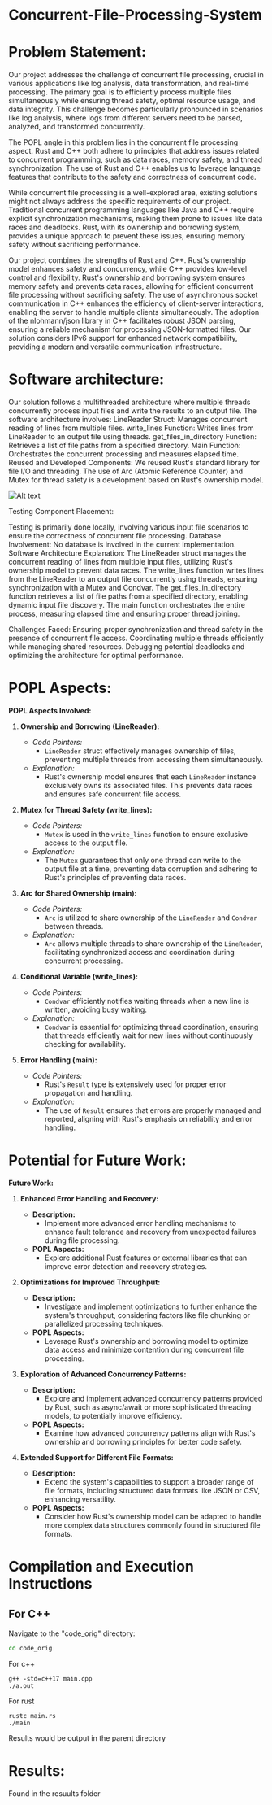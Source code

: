 # Concurrent-File-Processing-System

# Problem Statement:

Our project addresses the challenge of concurrent file processing, crucial in various applications like log analysis, data transformation, and real-time processing. The primary goal is to efficiently process multiple files simultaneously while ensuring thread safety, optimal resource usage, and data integrity. This challenge becomes particularly pronounced in scenarios like log analysis, where logs from different servers need to be parsed, analyzed, and transformed concurrently.

The POPL angle in this problem lies in the concurrent file processing aspect. Rust and C++ both adhere to principles that address issues related to concurrent programming, such as data races, memory safety, and thread synchronization. The use of Rust and C++ enables us to leverage language features that contribute to the safety and correctness of concurrent code.

While concurrent file processing is a well-explored area, existing solutions might not always address the specific requirements of our project. Traditional concurrent programming languages like Java and C++ require explicit synchronization mechanisms, making them prone to issues like data races and deadlocks. Rust, with its ownership and borrowing system, provides a unique approach to prevent these issues, ensuring memory safety without sacrificing performance.

Our project combines the strengths of Rust and C++. Rust's ownership model enhances safety and concurrency, while C++ provides low-level control and flexibility.
Rust's ownership and borrowing system ensures memory safety and prevents data races, allowing for efficient concurrent file processing without sacrificing safety.
The use of asynchronous socket communication in C++ enhances the efficiency of client-server interactions, enabling the server to handle multiple clients simultaneously.
The adoption of the nlohmann/json library in C++ facilitates robust JSON parsing, ensuring a reliable mechanism for processing JSON-formatted files.
Our solution considers IPv6 support for enhanced network compatibility, providing a modern and versatile communication infrastructure.

# Software architecture:

Our solution follows a multithreaded architecture where multiple threads concurrently process input files and write the results to an output file. The software architecture involves:
LineReader Struct: Manages concurrent reading of lines from multiple files.
write_lines Function: Writes lines from LineReader to an output file using threads.
get_files_in_directory Function: Retrieves a list of file paths from a specified directory.
Main Function: Orchestrates the concurrent processing and measures elapsed time.
Reused and Developed Components:
We reused Rust's standard library for file I/O and threading. The use of Arc (Atomic Reference Counter) and Mutex for thread safety is a development based on Rust's ownership model.

![Alt text](Capture.jpg)

Testing Component Placement:

Testing is primarily done locally, involving various input file scenarios to ensure the correctness of concurrent file processing.
Database Involvement:
No database is involved in the current implementation.
Software Architecture Explanation:
The LineReader struct manages the concurrent reading of lines from multiple input files, utilizing Rust's ownership model to prevent data races.
The write_lines function writes lines from the LineReader to an output file concurrently using threads, ensuring synchronization with a Mutex and Condvar.
The get_files_in_directory function retrieves a list of file paths from a specified directory, enabling dynamic input file discovery.
The main function orchestrates the entire process, measuring elapsed time and ensuring proper thread joining.

Challenges Faced:
Ensuring proper synchronization and thread safety in the presence of concurrent file access.
Coordinating multiple threads efficiently while managing shared resources.
Debugging potential deadlocks and optimizing the architecture for optimal performance.

# POPL Aspects:

**POPL Aspects Involved:**

1. **Ownership and Borrowing (LineReader):**
   - *Code Pointers:*
     - `LineReader` struct effectively manages ownership of files, preventing multiple threads from accessing them simultaneously.
   - *Explanation:*
     - Rust's ownership model ensures that each `LineReader` instance exclusively owns its associated files. This prevents data races and ensures safe concurrent file access.

2. **Mutex for Thread Safety (write_lines):**
   - *Code Pointers:*
     - `Mutex` is used in the `write_lines` function to ensure exclusive access to the output file.
   - *Explanation:*
     - The `Mutex` guarantees that only one thread can write to the output file at a time, preventing data corruption and adhering to Rust's principles of preventing data races.

3. **Arc for Shared Ownership (main):**
   - *Code Pointers:*
     - `Arc` is utilized to share ownership of the `LineReader` and `Condvar` between threads.
   - *Explanation:*
     - `Arc` allows multiple threads to share ownership of the `LineReader`, facilitating synchronized access and coordination during concurrent processing.

4. **Conditional Variable (write_lines):**
   - *Code Pointers:*
     - `Condvar` efficiently notifies waiting threads when a new line is written, avoiding busy waiting.
   - *Explanation:*
     - `Condvar` is essential for optimizing thread coordination, ensuring that threads efficiently wait for new lines without continuously checking for availability.

5. **Error Handling (main):**
   - *Code Pointers:*
     - Rust's `Result` type is extensively used for proper error propagation and handling.
   - *Explanation:*
     - The use of `Result` ensures that errors are properly managed and reported, aligning with Rust's emphasis on reliability and error handling.

# Potential for Future Work:

**Future Work:**

1. **Enhanced Error Handling and Recovery:**
   - **Description:**
     - Implement more advanced error handling mechanisms to enhance fault tolerance and recovery from unexpected failures during file processing.
   - **POPL Aspects:**
     - Explore additional Rust features or external libraries that can improve error detection and recovery strategies.

2. **Optimizations for Improved Throughput:**
   - **Description:**
     - Investigate and implement optimizations to further enhance the system's throughput, considering factors like file chunking or parallelized processing techniques.
   - **POPL Aspects:**
     - Leverage Rust's ownership and borrowing model to optimize data access and minimize contention during concurrent file processing.

3. **Exploration of Advanced Concurrency Patterns:**
   - **Description:**
     - Explore and implement advanced concurrency patterns provided by Rust, such as async/await or more sophisticated threading models, to potentially improve efficiency.
   - **POPL Aspects:**
     - Examine how advanced concurrency patterns align with Rust's ownership and borrowing principles for better code safety.

4. **Extended Support for Different File Formats:**
   - **Description:**
     - Extend the system's capabilities to support a broader range of file formats, including structured data formats like JSON or CSV, enhancing versatility.
   - **POPL Aspects:**
     - Consider how Rust's ownership model can be adapted to handle more complex data structures commonly found in structured file formats.

# Compilation and Execution Instructions

## For C++

Navigate to the "code_orig" directory:

```bash
cd code_orig
```
For c++
```
g++ -std=c++17 main.cpp
./a.out
```

For rust
```
rustc main.rs
./main
```

Results would be output in the parent directory





# Results:

Found in the resuults folder





